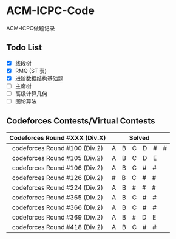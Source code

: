 # ACM-ICPC-Code
ACM-ICPC做题记录
　
## Todo List
- [x] 线段树
- [x] RMQ (ST 表)
- [x] 进阶数据结构基础题
- [ ] 主席树
- [ ] 高级计算几何
- [ ] 图论算法
　

## Codeforces Contests/Virtual Contests
| Codeforces Round #XXX (Div.X) | Solved            |
|:-----------------------------:|------------------ |
| codeforces Round #100 (Div.2) | A　B　C　D　#　#  |
| codeforces Round #105 (Div.2) | A　B　C　D　E     |
| codeforces Round #106 (Div.2) | A　B　C　#　#     |
| codeforces Round #126 (Div.2) | #　B　C　#　#     |
| codeforces Round #224 (Div.2) | A　B　#　#　#     |
| codeforces Round #365 (Div.2) | A　B　C　#　#     |
| codeforces Round #366 (Div.2) | A　B　C　#　#     |
| codeforces Round #369 (Div.2) | A　B　#　D　E     |
| codeforces Round #418 (Div.2) | A　B　C　#　#     |
